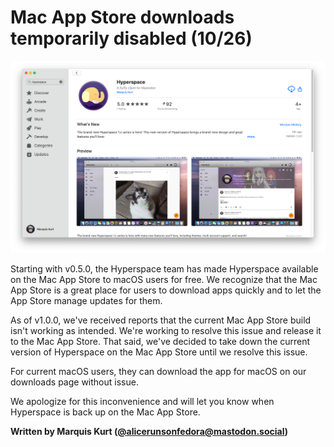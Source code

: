 # Mac App Store downloads temporarily disabled (10/26)

![Mac App Store page](../../images/press/app-store.png)

Starting with v0.5.0, the Hyperspace team has made Hyperspace available on the Mac App Store to macOS users for free. We recognize that the Mac App Store is a great place for users to download apps quickly and to let the App Store manage updates for them.

As of v1.0.0, we've received reports that the current Mac App Store build isn't working as intended. We're working to resolve this issue and release it to the Mac App Store. That said, we've decided to take down the current version of Hyperspace on the Mac App Store until we resolve this issue.

For current macOS users, they can download the app for macOS on our downloads page without issue.

We apologize for this inconvenience and will let you know when Hyperspace is back up on the Mac App Store.

**Written by Marquis Kurt ([@alicerunsonfedora@mastodon.social](https://mastodon.social/@alicerunsonfedora))**